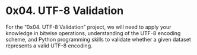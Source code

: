 # 0x04. UTF-8 Validation

For the “0x04. UTF-8 Validation” project, we will need to apply your knowledge in bitwise operations, understanding of the UTF-8 encoding scheme, and Python programming skills to validate whether a given dataset represents a valid UTF-8 encoding. 
